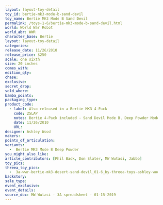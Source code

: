 ```yaml
---
layout: layout-toy-detail 
toy_id: bertie-mk3-mode-b-sand-devil
toy_name: Bertie MK3 Mode B Sand Devil
permalink: /toys-1-6/bertie-mk3-mode-b-sand-devil.html
world: World War Robot
world_abr: WWR
character_base: Bertie
layout: layout-toy-detail
categories: 
release_date: 11/26/2010
release_price: $250 
scale: one sixth
size: 20 inches
comes_with: 
edition_qty: 
chase: 
exclusive: 
secret_drop: 
sold_where: 
bamba_points: 
packaging_type: 
product_code: 
  - label: Also released in a Bertie MK3 4-Pack
    code: 2SLAP
    notes: Bertie 4-Pack included - Sand Devil Mode B, Deep Powder Mode B, Dutch Merc Mode A, and JEA Mode A - @ $940
    date: 11/26/2010
    URL:
designer: Ashley Wood
makers: 
points_of_articulation: 
variants: 
  -  Bertie MK3 Mode B Deep Powder
you_might_also_like: 
article_contributors: [Phil Back, Don Slater, MW Wutasi, Jabbo]
toy_pics: 
threea_toy_pics:
  -  3a-wwr-bertie-mk3-desert-sand-devil_01-6_by-threea-toys-ashley-wood.jpg
backstory: 
sale_type: 
event_exclusive: 
event_details: 
source_doc: MW Wutasi - 3A spreadsheet - 01-15-2019
---
```

 